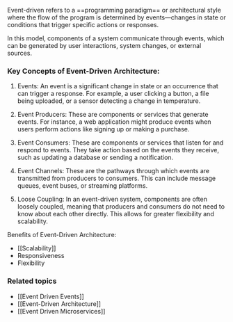 Event-driven refers to a ==programming paradigm== or architectural style where the flow of the program is determined by events—changes in state or conditions that trigger specific actions or responses. 

In this model, components of a system communicate through events, which can be generated by user interactions, system changes, or external sources.

### Key Concepts of Event-Driven Architecture:

1. Events: An event is a significant change in state or an occurrence that can trigger a response. For example, a user clicking a button, a file being uploaded, or a sensor detecting a change in temperature.

2. Event Producers: These are components or services that generate events. For instance, a web application might produce events when users perform actions like signing up or making a purchase.

3. Event Consumers: These are components or services that listen for and respond to events. They take action based on the events they receive, such as updating a database or sending a notification.

4. Event Channels: These are the pathways through which events are transmitted from producers to consumers. This can include message queues, event buses, or streaming platforms.

5. Loose Coupling: In an event-driven system, components are often loosely coupled, meaning that producers and consumers do not need to know about each other directly. This allows for greater flexibility and scalability.

Benefits of Event-Driven Architecture:
- [[Scalability]]
- Responsiveness
- Flexibility

### Related topics

- [[Event Driven Events]]
- [[Event-Driven Architecture]]
- [[Event Driven Microservices]]